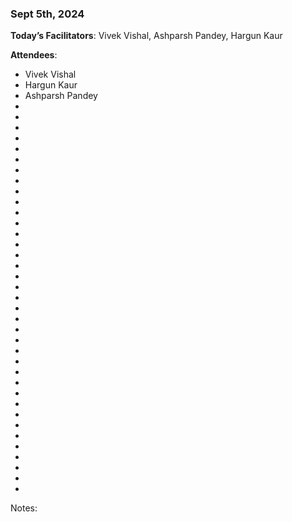 ### Sept 5th, 2024

**Today’s Facilitators**: Vivek Vishal, Ashparsh Pandey, Hargun Kaur


**Attendees**: 
- Vivek Vishal
- Hargun Kaur
- Ashparsh Pandey
- 
- 
- 
- 
- 
- 
- 
- 
- 
- 
- 
- 
- 
- 
- 
- 
- 
- 
- 
- 
- 
- 
- 
- 
- 
- 
- 
- 
- 
- 
- 
- 
- 
- 
- 
- 
- 


Notes:
